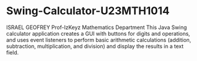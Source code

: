 # Swing-Calculator-U23MTH1014
ISRAEL GEOFREY Prof-IzKeyz Mathematics Department
This Java Swing calculator application creates a GUI with buttons for digits and operations, and uses event listeners to perform basic arithmetic calculations (addition, subtraction, multiplication, and division) and display the results in a text field.
